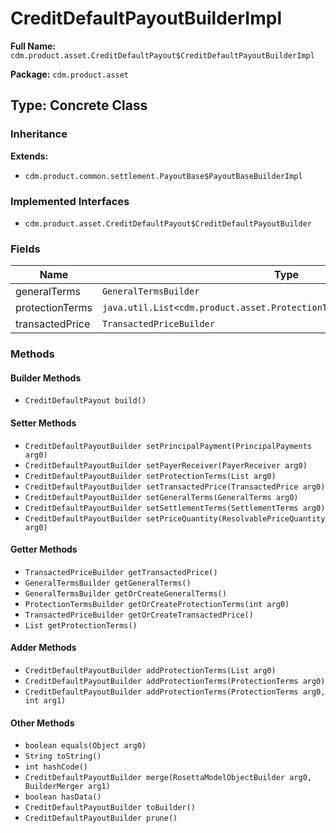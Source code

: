 # CreditDefaultPayoutBuilderImpl

**Full Name:** `cdm.product.asset.CreditDefaultPayout$CreditDefaultPayoutBuilderImpl`

**Package:** `cdm.product.asset`

## Type: Concrete Class

### Inheritance

**Extends:**
- `cdm.product.common.settlement.PayoutBase$PayoutBaseBuilderImpl`

### Implemented Interfaces

- `cdm.product.asset.CreditDefaultPayout$CreditDefaultPayoutBuilder`

### Fields

| Name | Type | Description |
|------|------|-------------|
| generalTerms | `GeneralTermsBuilder` |  |
| protectionTerms | `java.util.List<cdm.product.asset.ProtectionTerms$ProtectionTermsBuilder>` |  |
| transactedPrice | `TransactedPriceBuilder` |  |

### Methods

#### Builder Methods

- `CreditDefaultPayout build()`

#### Setter Methods

- `CreditDefaultPayoutBuilder setPrincipalPayment(PrincipalPayments arg0)`
- `CreditDefaultPayoutBuilder setPayerReceiver(PayerReceiver arg0)`
- `CreditDefaultPayoutBuilder setProtectionTerms(List arg0)`
- `CreditDefaultPayoutBuilder setTransactedPrice(TransactedPrice arg0)`
- `CreditDefaultPayoutBuilder setGeneralTerms(GeneralTerms arg0)`
- `CreditDefaultPayoutBuilder setSettlementTerms(SettlementTerms arg0)`
- `CreditDefaultPayoutBuilder setPriceQuantity(ResolvablePriceQuantity arg0)`

#### Getter Methods

- `TransactedPriceBuilder getTransactedPrice()`
- `GeneralTermsBuilder getGeneralTerms()`
- `GeneralTermsBuilder getOrCreateGeneralTerms()`
- `ProtectionTermsBuilder getOrCreateProtectionTerms(int arg0)`
- `TransactedPriceBuilder getOrCreateTransactedPrice()`
- `List getProtectionTerms()`

#### Adder Methods

- `CreditDefaultPayoutBuilder addProtectionTerms(List arg0)`
- `CreditDefaultPayoutBuilder addProtectionTerms(ProtectionTerms arg0)`
- `CreditDefaultPayoutBuilder addProtectionTerms(ProtectionTerms arg0, int arg1)`

#### Other Methods

- `boolean equals(Object arg0)`
- `String toString()`
- `int hashCode()`
- `CreditDefaultPayoutBuilder merge(RosettaModelObjectBuilder arg0, BuilderMerger arg1)`
- `boolean hasData()`
- `CreditDefaultPayoutBuilder toBuilder()`
- `CreditDefaultPayoutBuilder prune()`

